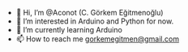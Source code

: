 - 👋 Hi, I’m @Aconot (C. Görkem Eğitmenoğlu)
- 👀 I’m interested in Arduino and Python for now. 
- 🌱 I’m currently learning Arduino
- 📫 How to reach me gorkemegitmen@gmail.com

<!---
Aconot/Aconot is a ✨ special ✨ repository because its `README.md` (this file) appears on your GitHub profile.
You can click the Preview link to take a look at your changes.
--->
